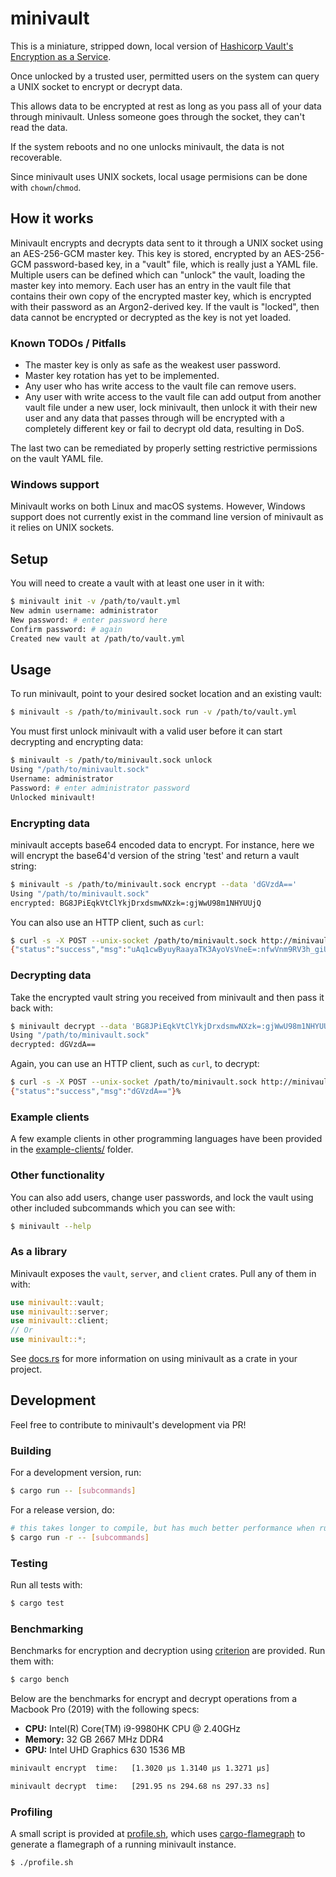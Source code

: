 # minivault

This is a miniature, stripped down, local version of [Hashicorp Vault's Encryption as a Service](https://developer.hashicorp.com/vault/tutorials/encryption-as-a-service). 

Once unlocked by a trusted user, permitted users on the system can query a UNIX socket to encrypt or decrypt data.

This allows data to be encrypted at rest as long as you pass all of your data through minivault. Unless someone goes through the socket, they can't read the data. 

If the system reboots and no one unlocks minivault, the data is not recoverable.

Since minivault uses UNIX sockets, local usage permisions can be done with `chown`/`chmod`. 

## How it works
Minivault encrypts and decrypts data sent to it through a UNIX socket using an AES-256-GCM master key. This key is stored, encrypted by an AES-256-GCM password-based key, in a "vault" file, which is really just a YAML file. Multiple users can be defined which can "unlock" the vault, loading the master key into memory. Each user has an entry in the vault file that contains their own copy of the encrypted master key, which is encrypted with their password as an Argon2-derived key. If the vault is "locked", then data cannot be encrypted or decrypted as the key is not yet loaded.

### Known TODOs / Pitfalls
- The master key is only as safe as the weakest user password.
- Master key rotation has yet to be implemented.
- Any user who has write access to the vault file can remove users. 
- Any user with write access to the vault file can add output from another vault file under a new user, lock minivault, then unlock it with their new user and any data that passes through will be encrypted with a completely different key or fail to decrypt old data, resulting in DoS.

The last two can be remediated by properly setting restrictive permissions on the vault YAML file.

### Windows support
Minivault works on both Linux and macOS systems. However, Windows support does not currently exist in the command line version of minivault as it relies on UNIX sockets.

## Setup

You will need to create a vault with at least one user in it with: 
```bash
$ minivault init -v /path/to/vault.yml
New admin username: administrator
New password: # enter password here
Confirm password: # again
Created new vault at /path/to/vault.yml
```

## Usage

To run minivault, point to your desired socket location and an existing vault:
```bash
$ minivault -s /path/to/minivault.sock run -v /path/to/vault.yml
```

You must first unlock minivault with a valid user before it can start decrypting and encrypting data:
```bash
$ minivault -s /path/to/minivault.sock unlock
Using "/path/to/minivault.sock"
Username: administrator
Password: # enter administrator password
Unlocked minivault!
```

### Encrypting data
minivault accepts base64 encoded data to encrypt. For instance, here we will encrypt the base64'd version of the string 'test' and return a vault string:
```bash
$ minivault -s /path/to/minivault.sock encrypt --data 'dGVzdA=='
Using "/path/to/minivault.sock"
encrypted: BG8JPiEqkVtClYkjDrxdsmwNXzk=:gjWwU98m1NHYUUjQ
```

You can also use an HTTP client, such as `curl`:
```bash
$ curl -s -X POST --unix-socket /path/to/minivault.sock http://minivault/encrypt -H 'Content-Type: application/json' -d '{"encrypt": {"data":"dGVzdA=="}}'
{"status":"success","msg":"uAq1cwByuyRaayaTK3AyoVsVneE=:nfwVnm9RV3h_giU_"}
```

### Decrypting data
Take the encrypted vault string you received from minivault and then pass it back with:
```bash
$ minivault decrypt --data 'BG8JPiEqkVtClYkjDrxdsmwNXzk=:gjWwU98m1NHYUUjQ'
Using "/path/to/minivault.sock"
decrypted: dGVzdA==
```

Again, you can use an HTTP client, such as `curl`, to decrypt:
```bash
$ curl -s -X POST --unix-socket /path/to/minivault.sock http://minivault/decrypt -H 'Content-Type: application/json' -d '{"decrypt": {"data":"uAq1cwByuyRaayaTK3AyoVsVneE=:nfwVnm9RV3h_giU_"}}'
{"status":"success","msg":"dGVzdA=="}%
```

### Example clients
A few example clients in other programming languages have been provided in the [example-clients/](./example-clients/) folder.

### Other functionality
You can also add users, change user passwords, and lock the vault using other included subcommands which you can see with:
```bash
$ minivault --help
```

### As a library
Minivault exposes the `vault`, `server`, and `client` crates. Pull any of them in with:
```rust
use minivault::vault;
use minivault::server;
use minivault::client;
// Or
use minivault::*;
```

See [docs.rs](https://docs.rs/minivault/latest/minivault/) for more information on using minivault as a crate in your project.

## Development
Feel free to contribute to minivault's development via PR!

### Building
For a development version, run:
```bash
$ cargo run -- [subcommands]
```

For a release version, do:
```bash
# this takes longer to compile, but has much better performance when running
$ cargo run -r -- [subcommands]
```

### Testing
Run all tests with:
```bash
$ cargo test
```

### Benchmarking
Benchmarks for encryption and decryption using [criterion](https://github.com/bheisler/criterion.rs) are provided. Run them with:
```bash
$ cargo bench
```

Below are the benchmarks for encrypt and decrypt operations from a Macbook Pro (2019) with the following specs:
- **CPU:** Intel(R) Core(TM) i9-9980HK CPU @ 2.40GHz
- **Memory:** 32 GB 2667 MHz DDR4
- **GPU:** Intel UHD Graphics 630 1536 MB

```bash
minivault encrypt  time:   [1.3020 µs 1.3140 µs 1.3271 µs]

minivault decrypt  time:   [291.95 ns 294.68 ns 297.33 ns]
```

### Profiling
A small script is provided at [profile.sh](./profile.sh), which uses [cargo-flamegraph](https://github.com/flamegraph-rs/flamegraph) to generate a flamegraph of a running minivault instance.
```bash
$ ./profile.sh
```